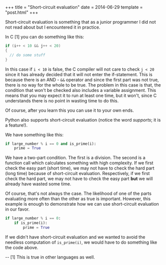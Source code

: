 +++
title = "Short-circuit evaluation"
date = 2014-06-29
template = "post.html"
+++

Short-circuit evaluation is something that as a junior programmer I did not not read about but I encountered it in practice.

In C [1] you can do something like this:

```c
if (i++ < 10 && j++ < 20)
{
  // do some stuff
}
```

In this case if `i < 10` is false, the C compiler will not care to check `j < 20` since it has already decided that it will not enter the if-statement. This is because there is an AND - `&&` operator and since the first part was not true, there is no way for the whole to be true. The problem in this case is that, the condition that won't be checked also includes a variable assignment. This means that you may expect it to run at least one time, but it won't, since C understands there is no point in wasting time to do this.

Of course, after you learn this you can use it to your own ends.

Python also supports short-circuit evaluation (notice the word *supports*; it is a feature!).

We have something like this:

```python
if large_number % i == 0 and is_prime(i):
    prime = True
```

We have a two-part condition. The first is a division. The second is a function call which calculates something with high complexity. If we first check the easy part (short time), we may not have to check the hard part (long time) because of short-circuit evaluation. Respectively, if we first check the hard part, we may not have to check the easy part **but** we will already have wasted some time.

Of course, that's not always the case. The likelihood of one of the parts evaluating more often than the other as true is important. However, this example is enough to demonstrate how we can use short-circuit evaluation in our favor.

```python
if large_number % i == 0:
    if is_prime(i):
        prime = True
```

If we didn't have short-circuit evaluation and we wanted to avoid the needless computation of `is_prime(i)`, we would have to do something like the code above.


--
[1] This is true in other languages as well.
